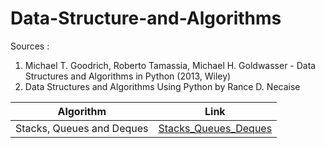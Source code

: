 # Data-Structure-and-Algorithms

Sources : 
1. Michael T. Goodrich, Roberto Tamassia, Michael H. Goldwasser - Data Structures and Algorithms in Python (2013, Wiley) 
2. Data Structures and Algorithms Using Python by Rance D. Necaise

| Algorithm            | Link   |
| -------------------- |-------------|
| Stacks, Queues and Deques |[Stacks_Queues_Deques](https://nbviewer.org/github/NasreenAhmed/Data-Structure-and-Algorithms/blob/main/Stacks%20%2CQueues%20and%20Deques.ipynb) | 



